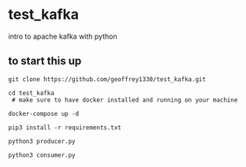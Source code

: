# test_kafka
intro to apache kafka with python

## to start this up

```
git clone https://github.com/geoffrey1330/test_kafka.git

cd test_kafka
 # make sure to have docker installed and running on your machine

docker-compose up -d 

pip3 install -r requirements.txt

python3 producer.py

python3 consumer.py
```
